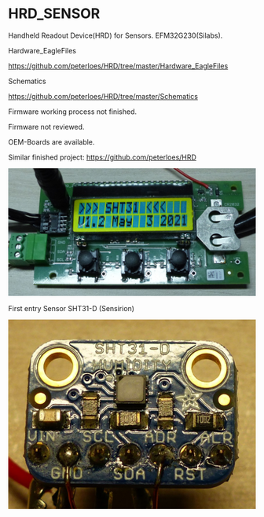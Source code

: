 # HRD_SENSOR
Handheld Readout Device(HRD) for Sensors. EFM32G230(Silabs).

Hardware_EagleFiles

https://github.com/peterloes/HRD/tree/master/Hardware_EagleFiles

Schematics

https://github.com/peterloes/HRD/tree/master/Schematics


Firmware working process not finished.

Firmware not reviewed.

OEM-Boards are available.

Similar finished project: https://github.com/peterloes/HRD

![My image](https://github.com/peterloes/HRD_SENSOR/blob/main/Getting_Started_Tutorial/1_Electronic_board.jpg)

First entry Sensor SHT31-D (Sensirion)

![My image](https://github.com/peterloes/HRD_SENSOR/blob/main/Getting_Started_Tutorial/2_Sensor_SHT31_D.jpg)
